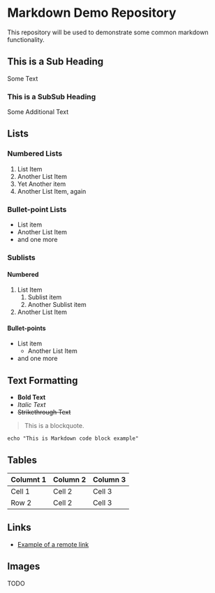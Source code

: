 # Markdown Demo Repository
This repository will be used to demonstrate some common markdown functionality.

## This is a Sub Heading
Some Text

### This is a SubSub Heading
Some Additional Text

## Lists

### Numbered Lists
1. List Item
1. Another List Item
1. Yet Another item
1. Another List Item, again

### Bullet-point Lists
* List item
* Another List Item
* and one more

### Sublists
#### Numbered
1. List Item
    1. Sublist item
    1. Another Sublist item
1. Another List Item

#### Bullet-points
* List item
    * Another List Item
* and one more

## Text Formatting
* **Bold Text**
* *Italic Text*
* ~~Strikethrough Text~~

> This is a blockquote.

```
echo "This is Markdown code block example"
```

## Tables

| Columnt 1 | Column 2 | Column 3 |
|-----------|----------|----------|
| Cell 1    | Cell 2   | Cell 3   |
| Row 2     | Cell 2   | Cell 3   |

## Links
* [Example of a remote link](https://google.com)

## Images
TODO
